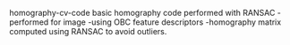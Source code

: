 homography-cv-code
basic homography code performed with RANSAC 
   -performed for image
   -using OBC feature descriptors
   -homography matrix computed using RANSAC to avoid outliers.
  
